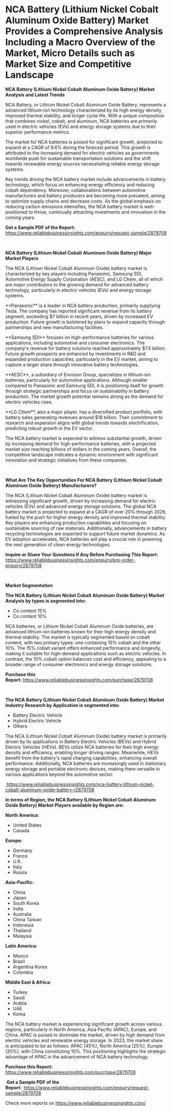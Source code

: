 <p><h1>NCA Battery (Lithium Nickel Cobalt Aluminum Oxide Battery) Market Provides a Comprehensive Analysis Including a Macro Overview of the Market, Micro Details such as Market Size and Competitive Landscape</h1></p><p><strong>NCA Battery (Lithium Nickel Cobalt Aluminum Oxide Battery) Market Analysis and Latest Trends</strong></p>
<p><p>NCA Battery, or Lithium Nickel Cobalt Aluminum Oxide Battery, represents a advanced lithium-ion technology characterized by its high energy density, improved thermal stability, and longer cycle life. With a unique composition that combines nickel, cobalt, and aluminum, NCA batteries are primarily used in electric vehicles (EVs) and energy storage systems due to their superior performance metrics.</p><p>The market for NCA batteries is poised for significant growth, projected to expand at a CAGR of 9.6% during the forecast period. This growth is attributed to the increasing demand for electric vehicles as governments worldwide push for sustainable transportation solutions and the shift towards renewable energy sources necessitating reliable energy storage systems. </p><p>Key trends driving the NCA battery market include advancements in battery technology, which focus on enhancing energy efficiency and reducing cobalt dependency. Moreover, collaborations between automotive manufacturers and battery producers are becoming more prevalent, aiming to optimize supply chains and decrease costs. As the global emphasis on reducing carbon emissions intensifies, the NCA battery market is well-positioned to thrive, continually attracting investments and innovation in the coming years.</p></p>
<p><strong>Get a Sample PDF of the Report:&nbsp;</strong> <a href="https://www.reliablebusinessinsights.com/enquiry/request-sample/2879708?utm_campaign=3283&utm_medium=2&utm_source=Github&utm_content=ia&utm_term=12032025&utm_id=nca-battery-lithium-nickel-cobalt-aluminum-oxide-battery">https://www.reliablebusinessinsights.com/enquiry/request-sample/2879708</a></p>
<p>&nbsp;</p>
<p><strong>NCA Battery (Lithium Nickel Cobalt Aluminum Oxide Battery) Major Market Players</strong></p>
<p><p>The NCA (Lithium Nickel Cobalt Aluminum Oxide) battery market is characterized by key players including Panasonic, Samsung SDI, Automotive Energy Supply Corporation (AESC), and LG Chem, all of which are major contributors to the growing demand for advanced battery technology, particularly in electric vehicles (EVs) and energy storage systems.</p><p>**Panasonic** is a leader in NCA battery production, primarily supplying Tesla. The company has reported significant revenue from its battery segment, exceeding $7 billion in recent years, driven by increased EV production. Future growth is bolstered by plans to expand capacity through partnerships and new manufacturing facilities.</p><p>**Samsung SDI** focuses on high-performance batteries for various applications, including automotive and consumer electronics. The company's revenue for battery solutions reached approximately $7.5 billion. Future growth prospects are enhanced by investments in R&D and expanded production capacities, particularly in the EV market, aiming to capture a larger share through innovative battery technologies.</p><p>**AESC**, a subsidiary of Envision Group, specializes in lithium-ion batteries, particularly for automotive applications. Although smaller compared to Panasonic and Samsung SDI, it is positioning itself for growth through strategic partnerships and focus on sustainability in battery production. The market growth potential remains strong as the demand for electric vehicles rises.</p><p>**LG Chem**, also a major player, has a diversified product portfolio, with battery sales generating revenues around $18 billion. Their commitment to research and expansion aligns with global trends towards electrification, predicting robust growth in the EV sector.</p><p>The NCA battery market is expected to witness substantial growth, driven by increasing demand for high-performance batteries, with a projected market size reaching billions of dollars in the coming years. Overall, the competitive landscape indicates a dynamic environment with significant innovation and strategic initiatives from these companies.</p></p>
<p>&nbsp;</p>
<p><strong>What Are The Key Opportunities For NCA Battery (Lithium Nickel Cobalt Aluminum Oxide Battery) Manufacturers?</strong></p>
<p><p>The NCA (Lithium Nickel Cobalt Aluminum Oxide) battery market is witnessing significant growth, driven by increasing demand for electric vehicles (EVs) and advanced energy storage solutions. The global NCA battery market is projected to expand at a CAGR of over 20% through 2028, fueled by the push for higher energy density and improved thermal stability. Key players are enhancing production capabilities and focusing on sustainable sourcing of raw materials. Additionally, advancements in battery recycling technologies are expected to support future market dynamics. As EV adoption accelerates, NCA batteries will play a crucial role in powering the next generation of clean energy technologies.</p></p>
<p><strong>Inquire or Share Your Questions If Any Before Purchasing This Report:</strong> <a href="https://www.reliablebusinessinsights.com/enquiry/pre-order-enquiry/2879708?utm_campaign=3283&utm_medium=2&utm_source=Github&utm_content=ia&utm_term=12032025&utm_id=nca-battery-lithium-nickel-cobalt-aluminum-oxide-battery">https://www.reliablebusinessinsights.com/enquiry/pre-order-enquiry/2879708</a></p>
<p>&nbsp;</p>
<p><strong>Market Segmentation</strong></p>
<p><strong>The NCA Battery (Lithium Nickel Cobalt Aluminum Oxide Battery) Market Analysis by types is segmented into:</strong></p>
<p><ul><li>Co content 15%</li><li>Co content 10%</li></ul></p>
<p><p>NCA batteries, or Lithium Nickel Cobalt Aluminum Oxide batteries, are advanced lithium-ion batteries known for their high energy density and thermal stability. The market is typically segmented based on cobalt content, with two primary types: one containing 15% cobalt and the other 10%. The 15% cobalt variant offers enhanced performance and longevity, making it suitable for high-demand applications such as electric vehicles. In contrast, the 10% cobalt option balances cost and efficiency, appealing to a broader range of consumer electronics and energy storage solutions.</p></p>
<p><strong>Purchase this Report:&nbsp;</strong><a href="https://www.reliablebusinessinsights.com/purchase/2879708?utm_campaign=3283&utm_medium=2&utm_source=Github&utm_content=ia&utm_term=12032025&utm_id=nca-battery-lithium-nickel-cobalt-aluminum-oxide-battery">https://www.reliablebusinessinsights.com/purchase/2879708</a></p>
<p>&nbsp;</p>
<p><strong>The NCA Battery (Lithium Nickel Cobalt Aluminum Oxide Battery) Market Industry Research by Application is segmented into:</strong></p>
<p><ul><li>Battery Electric Vehicle</li><li>Hybrid Electric Vehicle</li><li>Others</li></ul></p>
<p><p>The NCA (Lithium Nickel Cobalt Aluminum Oxide) battery market is primarily driven by its applications in Battery Electric Vehicles (BEVs) and Hybrid Electric Vehicles (HEVs). BEVs utilize NCA batteries for their high energy density and efficiency, enabling longer driving ranges. Meanwhile, HEVs benefit from the battery's rapid charging capabilities, enhancing overall performance. Additionally, NCA batteries are increasingly used in stationary energy storage and portable electronic devices, making them versatile in various applications beyond the automotive sector.</p></p>
<p><a href="https://www.reliablebusinessinsights.com/nca-battery-lithium-nickel-cobalt-aluminum-oxide-battery-r2879708?utm_campaign=3283&utm_medium=2&utm_source=Github&utm_content=ia&utm_term=12032025&utm_id=nca-battery-lithium-nickel-cobalt-aluminum-oxide-battery">&nbsp;https://www.reliablebusinessinsights.com/nca-battery-lithium-nickel-cobalt-aluminum-oxide-battery-r2879708</a></p>
<p><strong>In terms of Region, the NCA Battery (Lithium Nickel Cobalt Aluminum Oxide Battery) Market Players available by Region are:</strong></p>
<p>
    <p> <strong> North America: </strong>
        <ul>
            <li>United States</li>
            <li>Canada</li>
        </ul>
        </p> 
    <p> <strong> Europe: </strong>
        <ul>
            <li>Germany</li>
            <li>France</li>
            <li>U.K.</li>
            <li>Italy</li>
            <li>Russia</li>
        </ul>
        </p> 
    <p> <strong> Asia-Pacific: </strong>
        <ul>
            <li>China</li>
            <li>Japan</li>
            <li>South Korea</li>
            <li>India</li>
            <li>Australia</li>
            <li>China Taiwan</li>
            <li>Indonesia</li>
            <li>Thailand</li>
            <li>Malaysia</li>
        </ul>
        </p> 
    <p> <strong> Latin America: </strong>
        <ul>
            <li>Mexico</li>
            <li>Brazil</li>
            <li>Argentina Korea</li>
            <li>Colombia</li>
        </ul>
        </p> 
    <p> <strong> Middle East & Africa: </strong>
        <ul>
            <li>Turkey</li>
            <li>Saudi</li>
            <li>Arabia</li>
            <li>UAE</li>
            <li>Korea</li>
        </ul>
    </p>
    </p>
<p><p>The NCA battery market is experiencing significant growth across various regions, particularly in North America, Asia Pacific (APAC), Europe, and China. APAC is poised to dominate the market, driven by high demand from electric vehicles and renewable energy storage. In 2023, the market share is anticipated to be as follows: APAC (45%), North America (25%), Europe (20%), with China constituting 10%. This positioning highlights the strategic advantage of APAC in the advancement of NCA battery technology.</p></p>
<p><strong>Purchase this Report: </strong><a href="https://www.reliablebusinessinsights.com/purchase/2879708?utm_campaign=3283&utm_medium=2&utm_source=Github&utm_content=ia&utm_term=12032025&utm_id=nca-battery-lithium-nickel-cobalt-aluminum-oxide-battery">https://www.reliablebusinessinsights.com/purchase/2879708</a></p>
<p>&nbsp;<strong>Get a Sample PDF of the Report:&nbsp;&nbsp;</strong><a href="https://www.reliablebusinessinsights.com/enquiry/request-sample/2879708?utm_campaign=3283&utm_medium=2&utm_source=Github&utm_content=ia&utm_term=12032025&utm_id=nca-battery-lithium-nickel-cobalt-aluminum-oxide-battery">https://www.reliablebusinessinsights.com/enquiry/request-sample/2879708</a></p>
<p><strong></strong></p>
<p>Check more reports on <a href="https://www.reliablebusinessinsights.com/?utm_campaign=3283&utm_medium=2&utm_source=Github&utm_content=ia&utm_term=12032025&utm_id=nca-battery-lithium-nickel-cobalt-aluminum-oxide-battery">https://www.reliablebusinessinsights.com/</a></p>